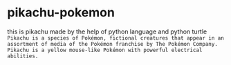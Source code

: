 # pikachu-pokemon
this is pikachu made by the help of python language and python turtle ```Pikachu is a species of Pokémon, fictional creatures that appear in an assortment of media of the Pokémon franchise by The Pokémon Company. Pikachu is a yellow mouse-like Pokémon with powerful electrical abilities.```
